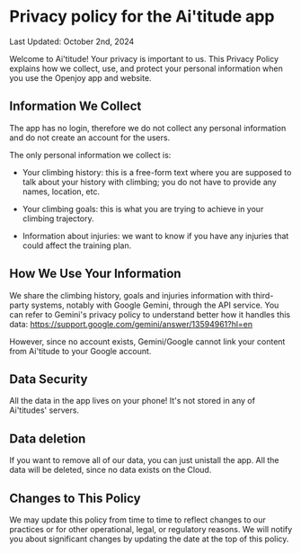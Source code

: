 # Privacy policy for the Ai'titude app

Last Updated: October 2nd, 2024


Welcome to Ai'titude! Your privacy is important to us. This Privacy Policy explains how we collect, use, and protect your personal information when you use the Openjoy app and website.

## Information We Collect

The app has no login, therefore we do not collect any personal information and do not
create an account for the users.

The only personal information we collect is:

* Your climbing history: this is a free-form text where you are supposed to talk about your history with climbing; you do not have to provide any names, location, etc.

* Your climbing goals: this is what you are trying to achieve in your climbing trajectory.

* Information about injuries: we want to know if you have any injuries that could affect the training plan.


## How We Use Your Information

We share the climbing history, goals and injuries information with third-party systems, notably with Google Gemini, through the API service. You can refer to Gemini's privacy policy to understand better how it handles this data: https://support.google.com/gemini/answer/13594961?hl=en

However, since no account exists, Gemini/Google cannot link your content from Ai'titude to your Google account.


## Data Security

All the data in the app lives on your phone! It's not stored in any of Ai'titudes' servers.

## Data deletion

If you want to remove all of our data, you can just unistall the app. All the data will be deleted, since no data exists on the Cloud.


## Changes to This Policy
We may update this policy from time to time to reflect changes to our practices or for other operational, legal, or regulatory reasons. We will notify you about significant changes by updating the date at the top of this policy.

